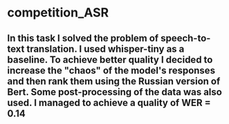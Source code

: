 # competition_ASR
## In this task I solved the problem of speech-to-text translation. I used whisper-tiny as a baseline. To achieve better quality I decided to increase the "chaos" of the model's responses and then rank them using the Russian version of Bert. Some post-processing of the data was also used. I managed to achieve a quality of WER = 0.14

